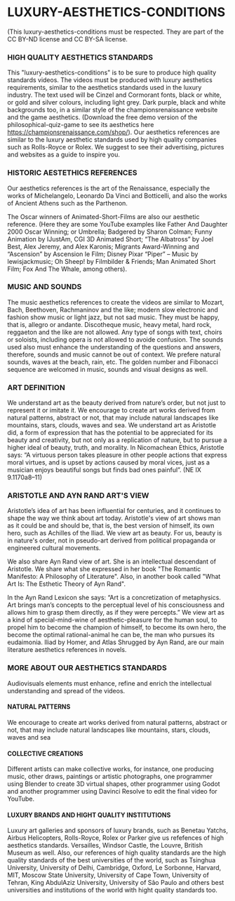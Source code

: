 # LUXURY-AESTHETICS-CONDITIONS
(This luxury-aesthetics-conditions must be respected. They are part of the CC BY-ND license and CC BY-SA license.

### HIGH QUALITY AESTHETICS STANDARDS
This "luxury-aesthetics-conditions" is to be sure to produce high quality standards videos. The videos must be produced with luxury aesthetics requirements, similar to the aesthetics standards used in the luxury industry. The text used will be Cinzel and Cormorant fonts, black or white, or gold and silver colours, including light grey. Dark purple, black and white backgrounds too, in a similar style of the championsrenaissance website and the game aesthetics. (Download the free demo version of the philosophical-quiz-game to see its aesthetics here https://championsrenaissance.com/shop/). Our aesthetics references are similar to the luxury aesthetic standards used by high quality companies such as Rolls-Royce or Rolex. We suggest to see their advertising, pictures and websites as a guide to inspire you. 

### HISTORIC AESTETHICS REFERENCES
Our aesthetics references is the art of the Renaissance, especially the works of Michelangelo, Leonardo Da Vinci and Botticelli, and also the works of Ancient Athens such as the Parthenon. 

The Oscar winners of Animated-Short-Films are also our aesthetic reference. (Here they are some YouTube examples like Father And Daughter 2000 Oscar Winning; or Umbrella; Badgered by Sharon Colman; Funny Animation by IJustAm, CGI 3D Animated Short; “The Albatross” by Joel Best, Alex Jeremy, and Alex Karonis; Migrants Award-Winning and “Ascension” by Ascension le Film; Disney Pixar “Piper” – Music by lewisjackmusic; Oh Sheep! by Filmbilder & Friends; Man Animated Short Film; Fox And The Whale, among others). 

### MUSIC AND SOUNDS
The music aesthetics references to create the videos are similar to Mozart, Bach, Beethoven, Rachmaninov and the like; modern slow electronic and fashion show music or light jazz, but not sad music. They must be happy, that is, allegro or andante. Discotheque music, heavy metal, hard rock, reggaeton and the like are not allowed. Any type of songs with text, choirs or soloists, including opera is not allowed to avoide confusion. The sounds used also must enhance the understanding of the questions and answers, therefore, sounds and music cannot be out of context. We prefere natural sounds, waves at the beach, rain, etc. The golden number and Fibonacci sequence are welcomed in music, sounds and visual designs as well.

### ART DEFINITION
We understand art as the beauty derived from nature’s order, but not just to represent it or imitate it. We encourage to create art works derived from natural patterns, abstract or not, that may include natural landscapes like mountains, stars, clouds, waves and sea. We understand art as Aristotle did, a form of expression that has the potential to be appreciated for its beauty and creativity, but not only as a replication of nature, but to pursue a higher ideal of beauty, truth, and morality. In Nicomachean Ethics, Aristotle says: “A virtuous person takes pleasure in other people actions that express moral virtues, and is upset by actions caused by moral vices, just as a musician enjoys beautiful songs but finds bad ones painful”. (NE IX 9.1170a8–11)

### ARISTOTLE AND AYN RAND ART'S VIEW
Aristotle’s idea of art has been influential for centuries, and it continues to shape the way we think about art today. Aristotle's view of art shows man as it could be and should be, that is, the best version of himself, its own hero, such as Achilles of the Iliad. We view art as beauty. For us, beauty is in nature's order, not in pseudo-art derived from political propaganda or engineered cultural movements.

We also share Ayn Rand view of art. She is an intellectual descendant of Aristotle. We share what she expressed in her book "The Romantic Manifesto: A Philosophy of Literature". Also, in another book called "What Art Is: The Esthetic Theory of Ayn Rand".

In the Ayn Rand Lexicon she says: “Art is a concretization of metaphysics. Art brings man’s concepts to the perceptual level of his consciousness and allows him to grasp them directly, as if they were percepts.” We view art as a kind of special-mind-wine of aesthetic-pleasure for the human soul, to propel him to become the champion of himself, to become its own hero, the become the optimal rational-animal he can be, the man who pursues its eudaimonia. Iliad by Homer, and Atlas Shrugged by Ayn Rand, are our main literature aesthetics references in novels.

### MORE ABOUT OUR AESTHETICS STANDARDS
Audiovisuals elements must enhance, refine and enrich the intellectual understanding and spread of the videos.

#### NATURAL PATTERNS
We encourage to create art works derived from natural patterns, abstract or not, that may include natural landscapes like mountains, stars, clouds, waves and sea

#### COLLECTIVE CREATIONS
Different artists can make collective works, for instance, one producing music, other draws, paintings or artistic photographs, one programmer using Blender to create 3D virtual shapes, other programmer using Godot and another programmer using Davinci Resolve to edit the final video for YouTube. 

#### LUXURY BRANDS AND HIGHT QUALITY INSTITUTIONS
Luxury art galleries and sponsors of luxury brands, such as Benetau Yatchs, Airbus Helicopters, Rolls-Royce, Rolex or Parker give us refefences of high aesthetics standards. Versailles, Windsor Castle, the Louvre, British Museum as well. Also, our references of high quality standards are the high quality standards of the best universities of the world, such as Tsinghua University, University of Delhi, Cambridge, Oxford, Le Sorbonne, Harvard, MIT, Moscow State University, University of Cape Town, University of Tehran, King AbdulAziz University, University of São Paulo and others best universities and institutions of the world with hight quality standards too.
